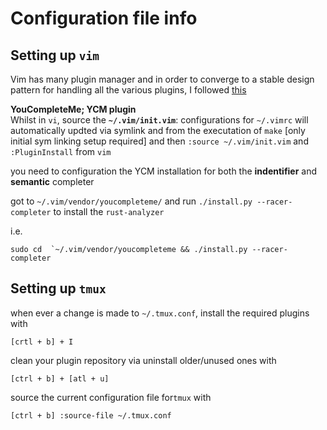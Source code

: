 # Configuration file info 

## Setting up `vim` 

Vim has many plugin manager and in order to converge to a stable design pattern for handling all the various plugins, I followed [this](https://github.com/junegunn/vim-plug)


**YouCompleteMe; YCM plugin**
<br>
Whilst in `vi`, source the **`~/.vim/init.vim`**:
configurations for `~/.vimrc` will automatically updted via  symlink and from the executation of `make` [only initial sym linking setup required] and then `:source ~/.vim/init.vim` and `:PluginInstall` from `vim`


you need to configuration the YCM installation for both the **indentifier** and **semantic** completer

got to `~/.vim/vendor/youcompleteme/` and run `./install.py --racer-completer` to install the `rust-analyzer`


i.e. 

```
sudo cd  `~/.vim/vendor/youcompleteme && ./install.py --racer-completer
```

## Setting up `tmux`


when ever a change is made to `~/.tmux.conf`, install the required plugins with
```
[crtl + b] + I
```

clean your plugin repository via uninstall older/unused ones with 
```
[ctrl + b] + [atl + u]
```

source the current configuration file for`tmux` with 
```
[ctrl + b] :source-file ~/.tmux.conf 
```


